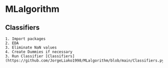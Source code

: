 # MLalgorithm
 
## Classifiers
    1. Import packages
    2. EDA
    3. Eliminate NaN values
    4. Create Dummies if necessary
    3. Run Classifier [Classifiers](https://github.com/JorgeLiako1998/MLalgorithm/blob/main/Classifiers.py)